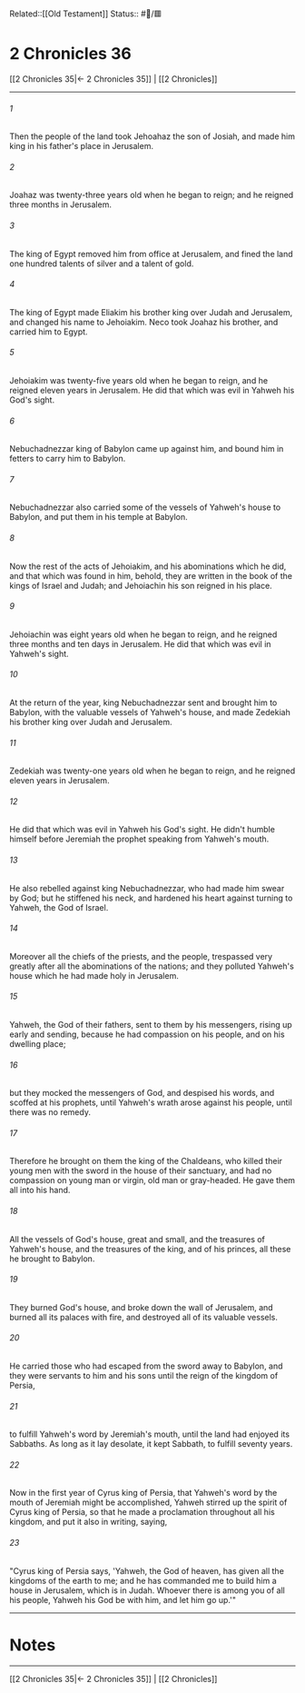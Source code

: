 Related::[[Old Testament]]
Status:: #📖/🟥
# 2 Chronicles 36

[[2 Chronicles 35|← 2 Chronicles 35]] | [[2 Chronicles]]
***



###### 1 
Then the people of the land took Jehoahaz the son of Josiah, and made him king in his father's place in Jerusalem. 

###### 2 
Joahaz was twenty-three years old when he began to reign; and he reigned three months in Jerusalem. 

###### 3 
The king of Egypt removed him from office at Jerusalem, and fined the land one hundred talents of silver and a talent of gold. 

###### 4 
The king of Egypt made Eliakim his brother king over Judah and Jerusalem, and changed his name to Jehoiakim. Neco took Joahaz his brother, and carried him to Egypt. 

###### 5 
Jehoiakim was twenty-five years old when he began to reign, and he reigned eleven years in Jerusalem. He did that which was evil in Yahweh his God's sight. 

###### 6 
Nebuchadnezzar king of Babylon came up against him, and bound him in fetters to carry him to Babylon. 

###### 7 
Nebuchadnezzar also carried some of the vessels of Yahweh's house to Babylon, and put them in his temple at Babylon. 

###### 8 
Now the rest of the acts of Jehoiakim, and his abominations which he did, and that which was found in him, behold, they are written in the book of the kings of Israel and Judah; and Jehoiachin his son reigned in his place. 

###### 9 
Jehoiachin was eight years old when he began to reign, and he reigned three months and ten days in Jerusalem. He did that which was evil in Yahweh's sight. 

###### 10 
At the return of the year, king Nebuchadnezzar sent and brought him to Babylon, with the valuable vessels of Yahweh's house, and made Zedekiah his brother king over Judah and Jerusalem. 

###### 11 
Zedekiah was twenty-one years old when he began to reign, and he reigned eleven years in Jerusalem. 

###### 12 
He did that which was evil in Yahweh his God's sight. He didn't humble himself before Jeremiah the prophet speaking from Yahweh's mouth. 

###### 13 
He also rebelled against king Nebuchadnezzar, who had made him swear by God; but he stiffened his neck, and hardened his heart against turning to Yahweh, the God of Israel. 

###### 14 
Moreover all the chiefs of the priests, and the people, trespassed very greatly after all the abominations of the nations; and they polluted Yahweh's house which he had made holy in Jerusalem. 

###### 15 
Yahweh, the God of their fathers, sent to them by his messengers, rising up early and sending, because he had compassion on his people, and on his dwelling place; 

###### 16 
but they mocked the messengers of God, and despised his words, and scoffed at his prophets, until Yahweh's wrath arose against his people, until there was no remedy. 

###### 17 
Therefore he brought on them the king of the Chaldeans, who killed their young men with the sword in the house of their sanctuary, and had no compassion on young man or virgin, old man or gray-headed. He gave them all into his hand. 

###### 18 
All the vessels of God's house, great and small, and the treasures of Yahweh's house, and the treasures of the king, and of his princes, all these he brought to Babylon. 

###### 19 
They burned God's house, and broke down the wall of Jerusalem, and burned all its palaces with fire, and destroyed all of its valuable vessels. 

###### 20 
He carried those who had escaped from the sword away to Babylon, and they were servants to him and his sons until the reign of the kingdom of Persia, 

###### 21 
to fulfill Yahweh's word by Jeremiah's mouth, until the land had enjoyed its Sabbaths. As long as it lay desolate, it kept Sabbath, to fulfill seventy years. 

###### 22 
Now in the first year of Cyrus king of Persia, that Yahweh's word by the mouth of Jeremiah might be accomplished, Yahweh stirred up the spirit of Cyrus king of Persia, so that he made a proclamation throughout all his kingdom, and put it also in writing, saying, 

###### 23 
"Cyrus king of Persia says, 'Yahweh, the God of heaven, has given all the kingdoms of the earth to me; and he has commanded me to build him a house in Jerusalem, which is in Judah. Whoever there is among you of all his people, Yahweh his God be with him, and let him go up.'"

---
# Notes


***
[[2 Chronicles 35|← 2 Chronicles 35]] | [[2 Chronicles]]
